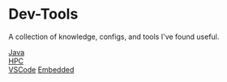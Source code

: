 # Dev-Tools

A collection of knowledge, configs, and tools I've found useful.

[Java](Java-Resources/Java.MD)  
[HPC](Kestrel-Resources/README.md)  
[VSCode](VSCode-Resources/VSCode.MD)
[Embedded](Embedded-Resources/README.md)
